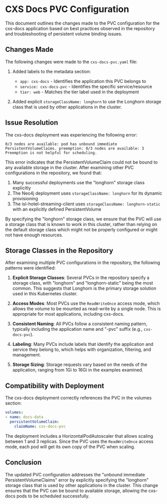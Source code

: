 # CXS Docs PVC Configuration

This document outlines the changes made to the PVC configuration for the cxs-docs application based on best practices observed in the repository and troubleshooting of persistent volume binding issues.

## Changes Made

The following changes were made to the `cxs-docs-pvc.yaml` file:

1. Added labels to the metadata section:
   - `app: cxs-docs` - Identifies the application this PVC belongs to
   - `service: cxs-docs-pvc` - Identifies the specific service/resource
   - `tier: web` - Matches the tier label used in the deployment

2. Added explicit `storageClassName: longhorn` to use the Longhorn storage class that is used by other applications in the cluster.

## Issue Resolution

The cxs-docs deployment was experiencing the following error:
```
0/3 nodes are available: pod has unbound immediate PersistentVolumeClaims. preemption: 0/3 nodes are available: 3 Preemption is not helpful for scheduling.
```

This error indicates that the PersistentVolumeClaim could not be bound to any available storage in the cluster. After examining other PVC configurations in the repository, we found that:

1. Many successful deployments use the "longhorn" storage class explicitly
2. The Neo4j deployment uses `storageClassName: longhorn` for its dynamic provisioning
3. The isl-hotel-streaming-client uses `storageClassName: longhorn-static` with an explicitly defined PersistentVolume

By specifying the "longhorn" storage class, we ensure that the PVC will use a storage class that is known to work in this cluster, rather than relying on the default storage class which might not be properly configured or might not have enough resources.

## Storage Classes in the Repository

After examining multiple PVC configurations in the repository, the following patterns were identified:

1. **Explicit Storage Classes**: Several PVCs in the repository specify a storage class, with "longhorn" and "longhorn-static" being the most common. This suggests that Longhorn is the primary storage solution used in this Kubernetes cluster.

2. **Access Modes**: Most PVCs use the `ReadWriteOnce` access mode, which allows the volume to be mounted as read-write by a single node. This is appropriate for most applications, including cxs-docs.

3. **Consistent Naming**: All PVCs follow a consistent naming pattern, typically including the application name and "-pvc" suffix (e.g., `cxs-docs-pvc`).

4. **Labeling**: Many PVCs include labels that identify the application and service they belong to, which helps with organization, filtering, and management.

5. **Storage Sizing**: Storage requests vary based on the needs of the application, ranging from 1Gi to 16Gi in the examples examined.

## Compatibility with Deployment

The cxs-docs deployment correctly references the PVC in the volumes section:

```yaml
volumes:
- name: docs-data
  persistentVolumeClaim:
    claimName: cxs-docs-pvc
```

The deployment includes a HorizontalPodAutoscaler that allows scaling between 1 and 3 replicas. Since the PVC uses the `ReadWriteOnce` access mode, each pod will get its own copy of the PVC when scaling.

## Conclusion

The updated PVC configuration addresses the "unbound immediate PersistentVolumeClaims" error by explicitly specifying the "longhorn" storage class that is used by other applications in the cluster. This change ensures that the PVC can be bound to available storage, allowing the cxs-docs pods to be scheduled successfully.